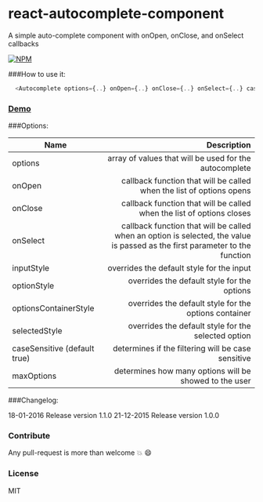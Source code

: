 # react-autocomplete-component
A simple auto-complete component with onOpen, onClose, and onSelect callbacks

[![NPM](https://nodei.co/npm/react-autocomplete-component.png?mini=true)](https://nodei.co/npm/react-autocomplete-component/)

###How to use it:

```javascript
  <Autocomplete options={..} onOpen={..} onClose={..} onSelect={..} caseSensitive={} maxOptions={}  />
  ``` 
  
### [Demo](http://avraammavridis.github.io/react-autocomplete-component/)

###Options:

| Name        | Description           
| ------------- |-------------:| 
| options     | array of values that will be used for the autocomplete | 
| onOpen    | callback function that will be called when the list of options opens    |  
| onClose | callback function that will be called when the list of options closes  | 
| onSelect | callback function that will be called when an option is selected, the value is passed as the first parameter to the function  | 
| inputStyle | overrides the default style for the input  |
| optionStyle | overrides the default style for the options  | 
| optionsContainerStyle | overrides the default style for the options container | 
| selectedStyle | overrides the default style for the selected option  |  
| caseSensitive (default true) | determines if the filtering will be case sensitive  |  
| maxOptions  | determines how many options will be showed to the user  |  


###Changelog:

18-01-2016 Release version 1.1.0
21-12-2015 Release version 1.0.0

### Contribute

Any pull-request is more than welcome :boom: :smile:

### License

MIT
